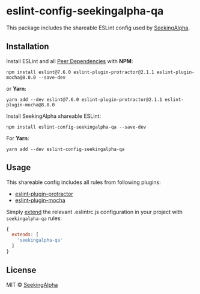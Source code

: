# eslint-config-seekingalpha-qa

This package includes the shareable ESLint config used by [SeekingAlpha](https://seekingalpha.com/).

## Installation

Install ESLint and all [Peer Dependencies](https://nodejs.org/en/blog/npm/peer-dependencies/) with **NPM**:

    npm install eslint@7.6.0 eslint-plugin-protractor@2.1.1 eslint-plugin-mocha@8.0.0 --save-dev

or **Yarn**:

    yarn add --dev eslint@7.6.0 eslint-plugin-protractor@2.1.1 eslint-plugin-mocha@8.0.0


Install SeekingAlpha shareable ESLint:

    npm install eslint-config-seekingalpha-qa --save-dev

For **Yarn**:

    yarn add --dev eslint-config-seekingalpha-qa

## Usage

This shareable config includes all rules from following plugins:

* [eslint-plugin-protractor](https://github.com/alecxe/eslint-plugin-protractor)
* [eslint-plugin-mocha](https://github.com/lo1tuma/eslint-plugin-mocha)

Simply [extend](https://eslint.org/docs/user-guide/configuring#extending-configuration-files) the relevant .eslintrc.js configuration in your project with `seekingalpha-qa` rules:

```javascript
{
  extends: [
    'seekingalpha-qa'
  ]
}
```

## License

MIT © [SeekingAlpha](https://seekingalpha.com/)

